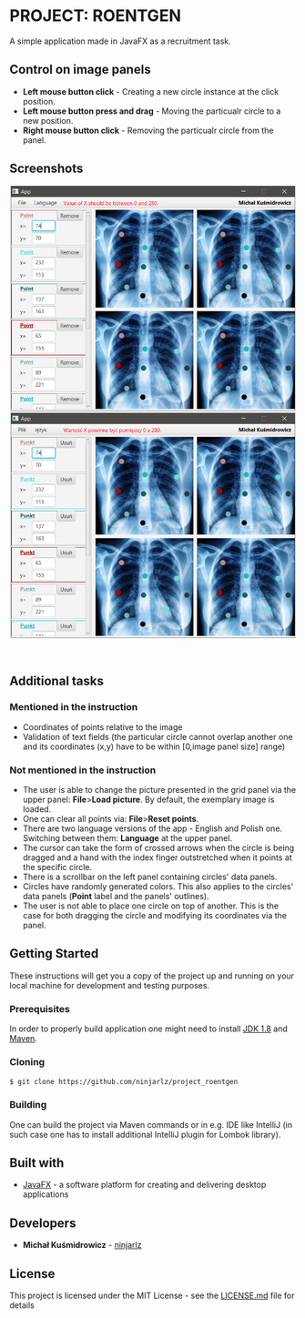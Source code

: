 # PROJECT: ROENTGEN

A simple application made in JavaFX as a recruitment task.

## Control on image panels

* **Left mouse button click** - Creating a new circle instance at the click position.
* **Left mouse button press and drag** - Moving the particualr circle to a new position.
* **Right mouse button click** - Removing the particualr circle from the panel.

## Screenshots

<p align="center">
<img width="500" src="screenshots/EN.PNG">
<img width="500" src="screenshots/PL.PNG">
</p><br>

## Additional tasks

### Mentioned in the instruction

* Coordinates of points relative to the image
* Validation of text fields (the particular circle cannot overlap another one and its coordinates (x,y) have to be within [0,image panel size] range)

### Not mentioned in the instruction

* The user is able to change the picture presented in the grid panel via the upper panel: **File**>**Load picture**. By default, the exemplary image is loaded.
* One can clear all points via: **File**>**Reset points**.
* There are two language versions of the app - English and Polish one. Switching between them: **Language** at the upper panel.
* The cursor can take the form of crossed arrows when the circle is being dragged and a hand with the index finger outstretched when it points at the specific circle.
* There is a scrollbar on the left panel containing circles' data panels.
* Circles have randomly generated colors. This also applies to the circles' data panels (**Point** label and the panels' outlines).
* The user is not able to place one circle on top of another. This is the case for both dragging the circle and modifying its coordinates via the panel. 

## Getting Started
These instructions will get you a copy of the project up and running on your local machine for development and testing purposes. 

### Prerequisites
In order to properly build application one might need to install [JDK 1.8](https://www.oracle.com/java/technologies/javase/javase-jdk8-downloads.html) and [Maven](https://maven.apache.org/download.cgi).

### Cloning
```
$ git clone https://github.com/ninjarlz/project_roentgen
```

### Building
One can build the project via Maven commands or in e.g. IDE like IntelliJ (in such case one has to install additional IntelliJ plugin for Lombok library).

## Built with
* [JavaFX](https://www.oracle.com/java/technologies/javase/javafx-overview.html) - a software platform for creating and delivering desktop applications

## Developers
* **Michał Kuśmidrowicz** - [ninjarlz](https://github.com/ninjarlz)

## License
This project is licensed under the MIT License - see the [LICENSE.md](LICENSE.md) file for details





